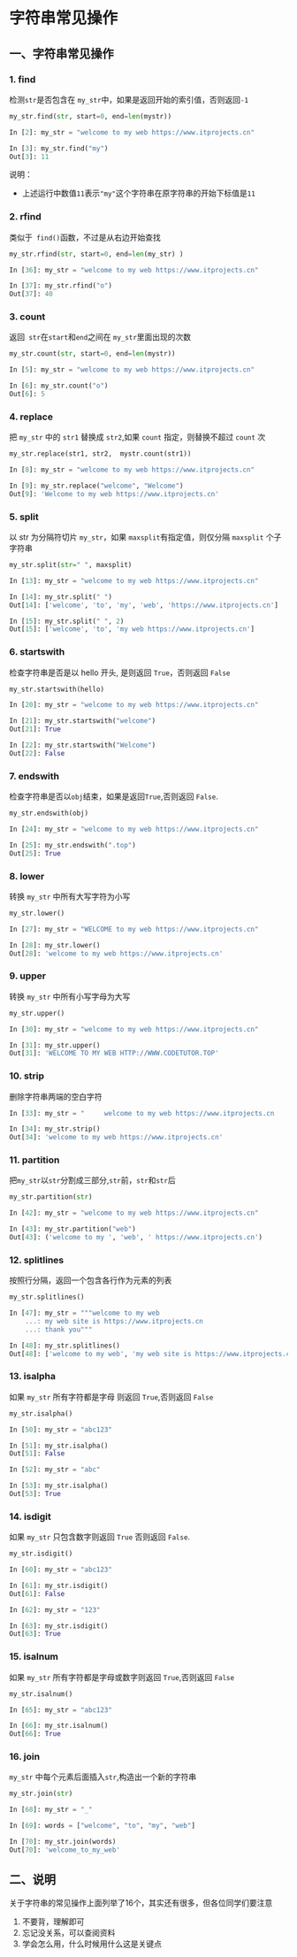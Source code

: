 # 字符串常见操作

## 一、字符串常见操作

### 1. find

检测` str `是否包含在 `my_str`中，如果是返回开始的索引值，否则返回`-1`

```python
my_str.find(str, start=0, end=len(mystr))
```

```python
In [2]: my_str = "welcome to my web https://www.itprojects.cn"

In [3]: my_str.find("my")
Out[3]: 11

```

说明：

* 上述运行中数值`11`表示`"my"`这个字符串在原字符串的开始下标值是`11`



### 2. rfind

类似于` find()`函数，不过是从右边开始查找

```python
my_str.rfind(str, start=0, end=len(my_str) )
```

```python
In [36]: my_str = "welcome to my web https://www.itprojects.cn"

In [37]: my_str.rfind("o")
Out[37]: 40
```



### 3. count

返回` str`在`start`和`end`之间在 `my_str`里面出现的次数

```python
my_str.count(str, start=0, end=len(mystr))
```

```python
In [5]: my_str = "welcome to my web https://www.itprojects.cn"

In [6]: my_str.count("o")
Out[6]: 5
```



### 4. replace

把 `my_str` 中的 `str1` 替换成 `str2`,如果 `count` 指定，则替换不超过 `count` 次

```python
my_str.replace(str1, str2,  mystr.count(str1))
```

```python
In [8]: my_str = "welcome to my web https://www.itprojects.cn"

In [9]: my_str.replace("welcome", "Welcome")
Out[9]: 'Welcome to my web https://www.itprojects.cn'
```



### 5. split

以 str 为分隔符切片 `my_str`，如果 `maxsplit`有指定值，则仅分隔 `maxsplit` 个子字符串

```python
my_str.split(str=" ", maxsplit)	
```

```python
In [13]: my_str = "welcome to my web https://www.itprojects.cn"

In [14]: my_str.split(" ")
Out[14]: ['welcome', 'to', 'my', 'web', 'https://www.itprojects.cn']

In [15]: my_str.split(" ", 2)
Out[15]: ['welcome', 'to', 'my web https://www.itprojects.cn']
```



### 6. startswith

检查字符串是否是以 hello 开头, 是则返回 `True`，否则返回 `False`

```python
my_str.startswith(hello)
```

```python
In [20]: my_str = "welcome to my web https://www.itprojects.cn"

In [21]: my_str.startswith("welcome")
Out[21]: True

In [22]: my_str.startswith("Welcome")
Out[22]: False
```



### 7. endswith

检查字符串是否以`obj`结束，如果是返回`True`,否则返回 `False`.

```python
my_str.endswith(obj)
```

```python
In [24]: my_str = "welcome to my web https://www.itprojects.cn"

In [25]: my_str.endswith(".top")
Out[25]: True
```



### 8. lower

转换 `my_str` 中所有大写字符为小写

```python
my_str.lower()		
```

```python
In [27]: my_str = "WELCOME to my web https://www.itprojects.cn"

In [28]: my_str.lower()
Out[28]: 'welcome to my web https://www.itprojects.cn'
```



### 9. upper

转换 `my_str` 中所有小写字母为大写

```python
my_str.upper()	
```

```python
In [30]: my_str = "welcome to my web https://www.itprojects.cn"

In [31]: my_str.upper()
Out[31]: 'WELCOME TO MY WEB HTTP://WWW.CODETUTOR.TOP'
```



### 10. strip

删除字符串两端的空白字符

```python
In [33]: my_str = "     welcome to my web https://www.itprojects.cn    "

In [34]: my_str.strip()
Out[34]: 'welcome to my web https://www.itprojects.cn'
```



### 11. partition

把`my_str`以`str`分割成三部分,`str`前，`str`和`str`后

```python
my_str.partition(str)
```

```python
In [42]: my_str = "welcome to my web https://www.itprojects.cn"

In [43]: my_str.partition("web")
Out[43]: ('welcome to my ', 'web', ' https://www.itprojects.cn')
```



### 12. splitlines

按照行分隔，返回一个包含各行作为元素的列表

```python
my_str.splitlines()  
```

```python
In [47]: my_str = """welcome to my web
    ...: my web site is https://www.itprojects.cn
    ...: thank you"""

In [48]: my_str.splitlines()
Out[48]: ['welcome to my web', 'my web site is https://www.itprojects.cn', 'thank you']
```



### 13. isalpha

如果 `my_str` 所有字符都是字母 则返回 `True`,否则返回 `False`

```python
my_str.isalpha()  
```

```python
In [50]: my_str = "abc123"

In [51]: my_str.isalpha()
Out[51]: False

In [52]: my_str = "abc"

In [53]: my_str.isalpha()
Out[53]: True
```



### 14. isdigit

如果 `my_str` 只包含数字则返回 `True` 否则返回 `False`.

```python
my_str.isdigit() 
```

```python
In [60]: my_str = "abc123"

In [61]: my_str.isdigit()
Out[61]: False

In [62]: my_str = "123"

In [63]: my_str.isdigit()
Out[63]: True
```



### 15. isalnum

如果 `my_str` 所有字符都是字母或数字则返回 `True`,否则返回 `False`

```python
my_str.isalnum()  
```

```python
In [65]: my_str = "abc123"

In [66]: my_str.isalnum()
Out[66]: True
```



### 16. join

`my_str` 中每个元素后面插入`str`,构造出一个新的字符串

```python
my_str.join(str)
```
```python
In [68]: my_str = "_"

In [69]: words = ["welcome", "to", "my", "web"]

In [70]: my_str.join(words)
Out[70]: 'welcome_to_my_web'
```



## 二、说明

关于字符串的常见操作上面列举了16个，其实还有很多，但各位同学们要注意

1. 不要背，理解即可
2. 忘记没关系，可以查阅资料
3. 学会怎么用，什么时候用什么这是关键点